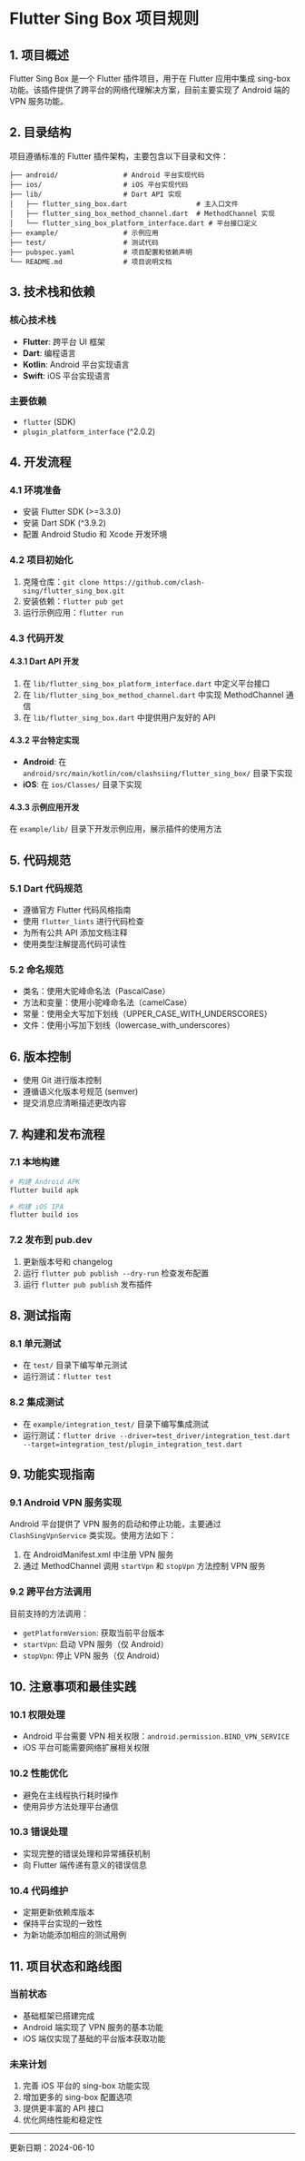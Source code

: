 # Flutter Sing Box 项目规则

## 1. 项目概述
Flutter Sing Box 是一个 Flutter 插件项目，用于在 Flutter 应用中集成 sing-box 功能。该插件提供了跨平台的网络代理解决方案，目前主要实现了 Android 端的 VPN 服务功能。

## 2. 目录结构
项目遵循标准的 Flutter 插件架构，主要包含以下目录和文件：

```
├── android/                # Android 平台实现代码
├── ios/                    # iOS 平台实现代码
├── lib/                    # Dart API 实现
│   ├── flutter_sing_box.dart                 # 主入口文件
│   ├── flutter_sing_box_method_channel.dart  # MethodChannel 实现
│   └── flutter_sing_box_platform_interface.dart # 平台接口定义
├── example/                # 示例应用
├── test/                   # 测试代码
├── pubspec.yaml            # 项目配置和依赖声明
└── README.md               # 项目说明文档
```

## 3. 技术栈和依赖

### 核心技术栈
- **Flutter**: 跨平台 UI 框架
- **Dart**: 编程语言
- **Kotlin**: Android 平台实现语言
- **Swift**: iOS 平台实现语言

### 主要依赖
- `flutter` (SDK)
- `plugin_platform_interface` (^2.0.2)

## 4. 开发流程

### 4.1 环境准备
- 安装 Flutter SDK (>=3.3.0)
- 安装 Dart SDK (^3.9.2)
- 配置 Android Studio 和 Xcode 开发环境

### 4.2 项目初始化
1. 克隆仓库：`git clone https://github.com/clash-sing/flutter_sing_box.git`
2. 安装依赖：`flutter pub get`
3. 运行示例应用：`flutter run`

### 4.3 代码开发

#### 4.3.1 Dart API 开发
1. 在 `lib/flutter_sing_box_platform_interface.dart` 中定义平台接口
2. 在 `lib/flutter_sing_box_method_channel.dart` 中实现 MethodChannel 通信
3. 在 `lib/flutter_sing_box.dart` 中提供用户友好的 API

#### 4.3.2 平台特定实现
- **Android**: 在 `android/src/main/kotlin/com/clashsiing/flutter_sing_box/` 目录下实现
- **iOS**: 在 `ios/Classes/` 目录下实现

#### 4.3.3 示例应用开发
在 `example/lib/` 目录下开发示例应用，展示插件的使用方法

## 5. 代码规范

### 5.1 Dart 代码规范
- 遵循官方 Flutter 代码风格指南
- 使用 `flutter_lints` 进行代码检查
- 为所有公共 API 添加文档注释
- 使用类型注解提高代码可读性

### 5.2 命名规范
- 类名：使用大驼峰命名法（PascalCase）
- 方法和变量：使用小驼峰命名法（camelCase）
- 常量：使用全大写加下划线（UPPER_CASE_WITH_UNDERSCORES）
- 文件：使用小写加下划线（lowercase_with_underscores）

## 6. 版本控制
- 使用 Git 进行版本控制
- 遵循语义化版本号规范 (semver)
- 提交消息应清晰描述更改内容

## 7. 构建和发布流程

### 7.1 本地构建
```bash
# 构建 Android APK
flutter build apk

# 构建 iOS IPA
flutter build ios
```

### 7.2 发布到 pub.dev
1. 更新版本号和 changelog
2. 运行 `flutter pub publish --dry-run` 检查发布配置
3. 运行 `flutter pub publish` 发布插件

## 8. 测试指南

### 8.1 单元测试
- 在 `test/` 目录下编写单元测试
- 运行测试：`flutter test`

### 8.2 集成测试
- 在 `example/integration_test/` 目录下编写集成测试
- 运行测试：`flutter drive --driver=test_driver/integration_test.dart --target=integration_test/plugin_integration_test.dart`

## 9. 功能实现指南

### 9.1 Android VPN 服务实现
Android 平台提供了 VPN 服务的启动和停止功能，主要通过 `ClashSingVpnService` 类实现。使用方法如下：

1. 在 AndroidManifest.xml 中注册 VPN 服务
2. 通过 MethodChannel 调用 `startVpn` 和 `stopVpn` 方法控制 VPN 服务

### 9.2 跨平台方法调用
目前支持的方法调用：
- `getPlatformVersion`: 获取当前平台版本
- `startVpn`: 启动 VPN 服务（仅 Android）
- `stopVpn`: 停止 VPN 服务（仅 Android）

## 10. 注意事项和最佳实践

### 10.1 权限处理
- Android 平台需要 VPN 相关权限：`android.permission.BIND_VPN_SERVICE`
- iOS 平台可能需要网络扩展相关权限

### 10.2 性能优化
- 避免在主线程执行耗时操作
- 使用异步方法处理平台通信

### 10.3 错误处理
- 实现完整的错误处理和异常捕获机制
- 向 Flutter 端传递有意义的错误信息

### 10.4 代码维护
- 定期更新依赖库版本
- 保持平台实现的一致性
- 为新功能添加相应的测试用例

## 11. 项目状态和路线图

### 当前状态
- 基础框架已搭建完成
- Android 端实现了 VPN 服务的基本功能
- iOS 端仅实现了基础的平台版本获取功能

### 未来计划
1. 完善 iOS 平台的 sing-box 功能实现
2. 增加更多的 sing-box 配置选项
3. 提供更丰富的 API 接口
4. 优化网络性能和稳定性

---
更新日期：2024-06-10
